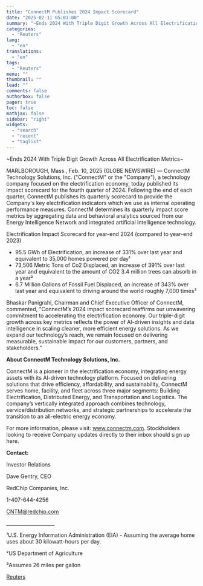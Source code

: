 ```yaml
---
title: "ConnectM Publishes 2024 Impact Scorecard"
date: "2025-02-11 05:01:00"
summary: "~Ends 2024 With Triple Digit Growth Across All Electrification Metrics~MARLBOROUGH, Mass., Feb. 10, 2025 (GLOBE NEWSWIRE) — ConnectM Technology Solutions, Inc. (\"ConnectM\" or the \"Company\"), a technology company focused on the electrification economy, today published its impact scorecard for the fourth quarter of 2024. Following the end of each quarter,..."
categories:
  - "Reuters"
lang:
  - "en"
translations:
  - "en"
tags:
  - "Reuters"
menu: ""
thumbnail: ""
lead: ""
comments: false
authorbox: false
pager: true
toc: false
mathjax: false
sidebar: "right"
widgets:
  - "search"
  - "recent"
  - "taglist"
---
```


~Ends 2024 With Triple Digit Growth Across All Electrification Metrics~

MARLBOROUGH, Mass., Feb. 10, 2025 (GLOBE NEWSWIRE) — ConnectM Technology Solutions, Inc. ("ConnectM" or the "Company"), a technology company focused on the electrification economy, today published its impact scorecard for the fourth quarter of 2024. Following the end of each quarter, ConnectM publishes its quarterly scorecard to provide the Company's key electrification indicators which we use as internal operating performance measures. ConnectM determines its quarterly impact score metrics by aggregating data and behavioral analytics sourced from our Energy Intelligence Network and integrated artificial intelligence technology.

Electrification Impact Scorecard for year-end 2024 (compared to year-end 2023)

* 95.5 GWh of Electrification, an increase of 331% over last year and equivalent to 35,000 homes powered per day¹
* 73,506 Metric Tons of Co2 Displaced, an increase of 391% over last year and equivalent to the amount of CO2 3.4 million trees can absorb in a year²
* 6.7 Million Gallons of Fossil Fuel Displaced, an increase of 343% over last year and equivalent to driving around the world roughly 7,000 times³

Bhaskar Panigrahi, Chairman and Chief Executive Officer of ConnectM, commented, "ConnectM’s 2024 impact scorecard reaffirms our unwavering commitment to accelerating the electrification economy. Our triple-digit growth across key metrics reflects the power of AI-driven insights and data intelligence in scaling cleaner, more efficient energy solutions. As we expand our technology’s reach, we remain focused on delivering measurable, sustainable impact for our customers, partners, and stakeholders.”

**About ConnectM Technology Solutions, Inc.**

ConnectM is a pioneer in the electrification economy, integrating energy assets with its AI-driven technology platform. Focused on delivering solutions that drive efficiency, affordability, and sustainability, ConnectM serves home, facility, and fleet across three major segments: Building Electrification, Distributed Energy, and Transportation and Logistics. The company’s vertically integrated approach combines technology, service/distribution networks, and strategic partnerships to accelerate the transition to an all-electric energy economy.

For more information, please visit: www.connectm.com. Stockholders looking to receive Company updates directly to their inbox should sign up here.

**Contact:**

Investor Relations

Dave Gentry, CEO

RedChip Companies, Inc.

1-407-644-4256

CNTM@redchip.com

\_\_\_\_\_\_\_\_\_\_\_\_\_\_\_\_\_\_\_\_

¹U.S. Energy Information Administration (EIA) - Assuming the average home uses about 30 kilowatt-hours per day.

²US Department of Agriculture

³Assumes 26 miles per gallon

[Reuters](https://www.tradingview.com/news/reuters.com,2025-02-10:newsml_GNX348pKV:0-connectm-publishes-2024-impact-scorecard/)
